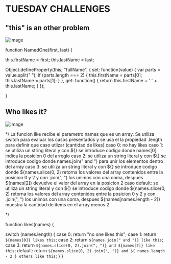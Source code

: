 # TUESDAY CHALLENGES

## "this" is an other problem

![image](https://user-images.githubusercontent.com/117783981/215009432-7f87cb8f-0602-4ce4-ba0a-f764c1a46862.png)

function NamedOne(first, last) {

  this.firstName = first;
  this.lastName = last;

  Object.defineProperty(this, "fullName", {
    set: function(value) {
      var parts = value.split(" ");
      if (parts.length === 2) {
        this.firstName = parts[0];
        this.lastName = parts[1];
      }
    },
    get: function() {
      return this.firstName + ' ' + this.lastName;
    }
  });
  
}


## Who likes it?


![image](https://user-images.githubusercontent.com/117783981/215021840-bed7a8a3-bce5-4b4a-a56d-a5ce0c8db6ec.png)

*/
La funcion like recibe el parametro names que es un array.
Se utiliza switch para evaluar los casos presentados y se usa el la propiedad .length para definir que caso utlizar (cantidad de likes)
caso 0: no hay likes
caso 1: se utiliza un string literal y con ${} se introduce codigo donde names[0] indica la posicion 0 del arreglo
caso 2: se utiliza un string literal y con ${} se introduce codigo donde names.join(" and ") para unir los elementos dentro del array
caso 3: se utiliza un string literal y con ${} se introduce codigo donde ${names.slice(0, 2) retorna los valores del array contenidos
entre la posicion 0 y 2 y con .join(", ") los unimos con una coma, despues ${names[2]} devuelve el valor del array en la posicion 2
caso default: se utiliza un string literal y con ${} se introduce codigo donde ${names.slice(0, 2) retorna los valores del array contenidos
entre la posicion 0 y 2 y con .join(", ") los unimos con una coma, despues ${names[names.length - 2]} muestra la cantidad de items en el array 
menos 2

*/

function likes(names) {

   switch (names.length) {
    case 0:
      return "no one likes this";
    case 1:
      return `${names[0]} likes this`;
    case 2:
      return `${names.join(" and ")} like this`;
    case 3:
      return `${names.slice(0, 2).join(", ")} and ${names[2]} like this`;
    default:
      return `${names.slice(0, 2).join(", ")} and ${
        names.length - 2
      } others like this`;
  }
}
